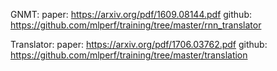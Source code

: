 GNMT:
	paper: https://arxiv.org/pdf/1609.08144.pdf
	github: https://github.com/mlperf/training/tree/master/rnn_translator

Translator:
	paper: https://arxiv.org/pdf/1706.03762.pdf
	github: https://github.com/mlperf/training/tree/master/translation
